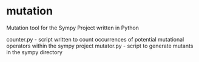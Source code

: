 # mutation
Mutation tool for the Sympy Project written in Python

counter.py - script written to count occurrences of potential mutational operators within the sympy project
mutator.py - script to generate mutants in the sympy directory
